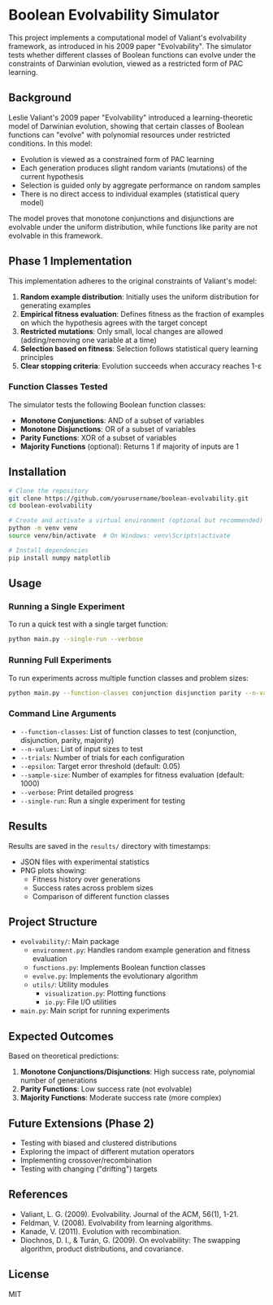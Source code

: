 # Boolean Evolvability Simulator

This project implements a computational model of Valiant's evolvability framework, as introduced in his 2009 paper "Evolvability". The simulator tests whether different classes of Boolean functions can evolve under the constraints of Darwinian evolution, viewed as a restricted form of PAC learning.

## Background

Leslie Valiant's 2009 paper "Evolvability" introduced a learning-theoretic model of Darwinian evolution, showing that certain classes of Boolean functions can "evolve" with polynomial resources under restricted conditions. In this model:

- Evolution is viewed as a constrained form of PAC learning
- Each generation produces slight random variants (mutations) of the current hypothesis
- Selection is guided only by aggregate performance on random samples
- There is no direct access to individual examples (statistical query model)

The model proves that monotone conjunctions and disjunctions are evolvable under the uniform distribution, while functions like parity are not evolvable in this framework.

## Phase 1 Implementation

This implementation adheres to the original constraints of Valiant's model:

1. **Random example distribution**: Initially uses the uniform distribution for generating examples
2. **Empirical fitness evaluation**: Defines fitness as the fraction of examples on which the hypothesis agrees with the target concept
3. **Restricted mutations**: Only small, local changes are allowed (adding/removing one variable at a time)
4. **Selection based on fitness**: Selection follows statistical query learning principles
5. **Clear stopping criteria**: Evolution succeeds when accuracy reaches 1-ε

### Function Classes Tested

The simulator tests the following Boolean function classes:

- **Monotone Conjunctions**: AND of a subset of variables
- **Monotone Disjunctions**: OR of a subset of variables
- **Parity Functions**: XOR of a subset of variables
- **Majority Functions** (optional): Returns 1 if majority of inputs are 1

## Installation

```bash
# Clone the repository
git clone https://github.com/yourusername/boolean-evolvability.git
cd boolean-evolvability

# Create and activate a virtual environment (optional but recommended)
python -m venv venv
source venv/bin/activate  # On Windows: venv\Scripts\activate

# Install dependencies
pip install numpy matplotlib
```

## Usage

### Running a Single Experiment

To run a quick test with a single target function:

```bash
python main.py --single-run --verbose
```

### Running Full Experiments

To run experiments across multiple function classes and problem sizes:

```bash
python main.py --function-classes conjunction disjunction parity --n-values 10 20 50 --trials 10
```

### Command Line Arguments

- `--function-classes`: List of function classes to test (conjunction, disjunction, parity, majority)
- `--n-values`: List of input sizes to test
- `--trials`: Number of trials for each configuration
- `--epsilon`: Target error threshold (default: 0.05)
- `--sample-size`: Number of examples for fitness evaluation (default: 1000)
- `--verbose`: Print detailed progress
- `--single-run`: Run a single experiment for testing

## Results

Results are saved in the `results/` directory with timestamps:

- JSON files with experimental statistics
- PNG plots showing:
  - Fitness history over generations
  - Success rates across problem sizes
  - Comparison of different function classes

## Project Structure

- `evolvability/`: Main package
  - `environment.py`: Handles random example generation and fitness evaluation
  - `functions.py`: Implements Boolean function classes
  - `evolve.py`: Implements the evolutionary algorithm
  - `utils/`: Utility modules
    - `visualization.py`: Plotting functions
    - `io.py`: File I/O utilities
- `main.py`: Main script for running experiments

## Expected Outcomes

Based on theoretical predictions:

1. **Monotone Conjunctions/Disjunctions**: High success rate, polynomial number of generations
2. **Parity Functions**: Low success rate (not evolvable)
3. **Majority Functions**: Moderate success rate (more complex)

## Future Extensions (Phase 2)

- Testing with biased and clustered distributions
- Exploring the impact of different mutation operators
- Implementing crossover/recombination
- Testing with changing ("drifting") targets

## References

- Valiant, L. G. (2009). Evolvability. Journal of the ACM, 56(1), 1-21.
- Feldman, V. (2008). Evolvability from learning algorithms.
- Kanade, V. (2011). Evolution with recombination.
- Diochnos, D. I., & Turán, G. (2009). On evolvability: The swapping algorithm, product distributions, and covariance.

## License

MIT
